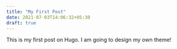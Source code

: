 ```yaml
---
title: "My First Post"
date: 2021-07-03T14:06:32+05:30
draft: true
---
```


This is my first post on Hugo. I am going to design my own theme!

